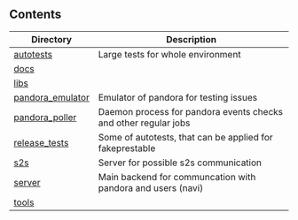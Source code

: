 ## Contents

| Directory | Description |
| --------- | ----------- |
| [autotests](autotests) | Large tests for whole environment |
| [docs](docs) | |
| [libs](libs) | |
| [pandora_emulator](pandora_emulator) | Emulator of pandora for testing issues |
| [pandora_poller](pandora_poller) | Daemon process for pandora events checks and other regular jobs |
| [release_tests](release_tests) | Some of autotests, that can be applied for fakeprestable |
| [s2s](s2s) | Server for possible s2s communication |
| [server](server) | Main backend for communcation with pandora and users (navi) |
| [tools](tools) | |
